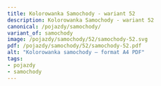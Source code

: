 ```yaml
---
title: Kolorowanka Samochody - wariant 52
description: Kolorowanka Samochody - wariant 52
canonical: /pojazdy/samochody/
variant_of: samochody
image: /pojazdy/samochody/52/samochody-52.svg
pdf: /pojazdy/samochody/52/samochody-52.pdf
alt: "Kolorowanka samochody – format A4 PDF"
tags:
- pojazdy
- samochody
---
```

